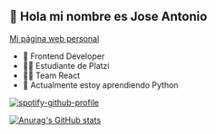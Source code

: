 ## 👋 Hola mi nombre es Jose Antonio

[Mi página web personal](https://joseluria.com/)

- 🚀 Frontend Developer
- 💚💚 Estudiante de Platzi
- 💙💙 Team React
- 🌱 Actualmente estoy aprendiendo Python

[![spotify-github-profile](https://spotify-github-profile.vercel.app/api/view?uid=s15pqjw2urxqo5qnjmevj0wzw&cover_image=true&theme=natemoo-re&bar_color=53b14f&bar_color_cover=false)](https://spotify-github-profile.vercel.app/api/view?uid=s15pqjw2urxqo5qnjmevj0wzw&redirect=true)

[![Anurag's GitHub stats](https://github-readme-stats.vercel.app/api?username=joseluriadev)](https://github.com/anuraghazra/github-readme-stats)
